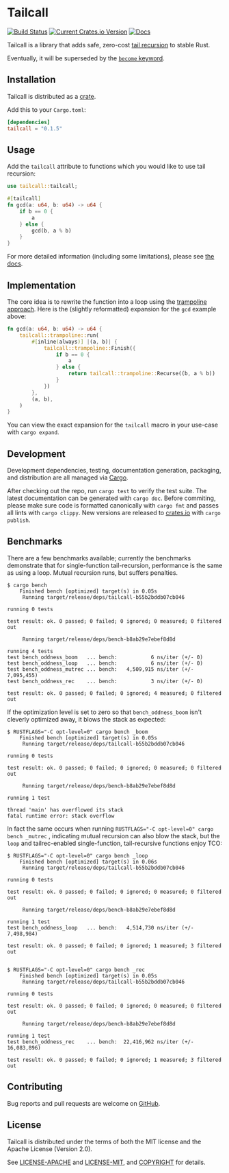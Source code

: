 # Tailcall

[![Build Status](https://travis-ci.org/alecdotninja/tailcall.svg?branch=master)](https://travis-ci.org/alecdotninja/tailcall)
[![Current Crates.io Version](https://img.shields.io/crates/v/tailcall.svg)](https://crates.io/crates/tailcall)
[![Docs](https://docs.rs/tailcall/badge.svg)](https://docs.rs/tailcall)

Tailcall is a library that adds safe, zero-cost [tail recursion](https://en.wikipedia.org/wiki/Tail_call) to stable Rust.

Eventually, it will be superseded by the [`become` keyword](https://internals.rust-lang.org/t/pre-rfc-explicit-proper-tail-calls/3797/16).

## Installation

Tailcall is distributed as a [crate](https://crates.io/crates/tailcall).

Add this to your `Cargo.toml`:

```toml
[dependencies]
tailcall = "0.1.5"
```

## Usage

Add the `tailcall` attribute to functions which you would like to use tail recursion:

```rust
use tailcall::tailcall;

#[tailcall]
fn gcd(a: u64, b: u64) -> u64 {
    if b == 0 {
        a
    } else {
        gcd(b, a % b)
    }
}
```

For more detailed information (including some limitations), please see [the docs](https://docs.rs/tailcall).

## Implementation

The core idea is to rewrite the function into a loop using the [trampoline approach](https://en.wikipedia.org/wiki/Tail_call#Through_trampolining).
Here is the (slightly reformatted) expansion for the `gcd` example above:

```rust
fn gcd(a: u64, b: u64) -> u64 {
    tailcall::trampoline::run(
        #[inline(always)] |(a, b)| {
            tailcall::trampoline::Finish({
                if b == 0 {
                    a
                } else {
                    return tailcall::trampoline::Recurse((b, a % b))
                }
            })
        },
        (a, b),
    )
}
```

You can view the exact expansion for the `tailcall` macro in your use-case with `cargo expand`.

## Development

Development dependencies, testing, documentation generation, packaging, and distribution are all managed via [Cargo](https://doc.rust-lang.org/cargo/getting-started/installation.html).

After checking out the repo, run `cargo test` to verify the test suite.
The latest documentation can be generated with `cargo doc`.
Before commiting, please make sure code is formatted canonically with `cargo fmt` and passes all lints with `cargo clippy`.
New versions are released to [crates.io](https://crates.io/crates/tailcall) with `cargo publish`.

## Benchmarks

There are a few benchmarks available; currently the benchmarks demonstrate that for
single-function tail-recursion, performance is the same as using a loop. Mutual
recursion runs, but suffers penalties.

```
$ cargo bench
    Finished bench [optimized] target(s) in 0.05s
     Running target/release/deps/tailcall-b55b2bddb07cb046

running 0 tests

test result: ok. 0 passed; 0 failed; 0 ignored; 0 measured; 0 filtered out

     Running target/release/deps/bench-b8ab29e7ebef8d8d

running 4 tests
test bench_oddness_boom   ... bench:           6 ns/iter (+/- 0)
test bench_oddness_loop   ... bench:           6 ns/iter (+/- 0)
test bench_oddness_mutrec ... bench:   4,509,915 ns/iter (+/- 7,095,455)
test bench_oddness_rec    ... bench:           3 ns/iter (+/- 0)

test result: ok. 0 passed; 0 failed; 0 ignored; 4 measured; 0 filtered out
```

If the optimization level is set to zero so that `bench_oddness_boom` isn't cleverly
optimized away, it blows the stack as expected:

```
$ RUSTFLAGS="-C opt-level=0" cargo bench _boom
    Finished bench [optimized] target(s) in 0.05s
     Running target/release/deps/tailcall-b55b2bddb07cb046

running 0 tests

test result: ok. 0 passed; 0 failed; 0 ignored; 0 measured; 0 filtered out

     Running target/release/deps/bench-b8ab29e7ebef8d8d

running 1 test

thread 'main' has overflowed its stack
fatal runtime error: stack overflow
```

In fact the same occurs when running `RUSTFLAGS="-C opt-level=0" cargo bench _mutrec`
, indicating mutual recursion can also blow the stack, but the `loop` and tailrec-enabled
single-function, tail-recursive functions enjoy TCO:

```
$ RUSTFLAGS="-C opt-level=0" cargo bench _loop
    Finished bench [optimized] target(s) in 0.06s
     Running target/release/deps/tailcall-b55b2bddb07cb046

running 0 tests

test result: ok. 0 passed; 0 failed; 0 ignored; 0 measured; 0 filtered out

     Running target/release/deps/bench-b8ab29e7ebef8d8d

running 1 test
test bench_oddness_loop   ... bench:   4,514,730 ns/iter (+/- 7,498,984)

test result: ok. 0 passed; 0 failed; 0 ignored; 1 measured; 3 filtered out


$ RUSTFLAGS="-C opt-level=0" cargo bench _rec
    Finished bench [optimized] target(s) in 0.05s
     Running target/release/deps/tailcall-b55b2bddb07cb046

running 0 tests

test result: ok. 0 passed; 0 failed; 0 ignored; 0 measured; 0 filtered out

     Running target/release/deps/bench-b8ab29e7ebef8d8d

running 1 test
test bench_oddness_rec    ... bench:  22,416,962 ns/iter (+/- 16,083,896)

test result: ok. 0 passed; 0 failed; 0 ignored; 1 measured; 3 filtered out
```


## Contributing

Bug reports and pull requests are welcome on [GitHub](https://github.com/alecdotninja/tailcall).

## License

Tailcall is distributed under the terms of both the MIT license and the Apache License (Version 2.0).

See [LICENSE-APACHE](LICENSE-APACHE) and [LICENSE-MIT](LICENSE-MIT), and [COPYRIGHT](COPYRIGHT) for details.
